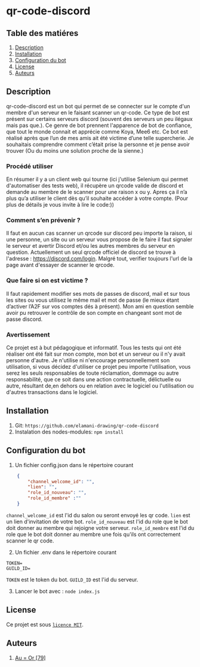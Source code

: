 # qr-code-discord
## Table des matiéres
1. [Description](#description)
2. [Installation](#installation)
2. [Configuration du bot](#configuration-du-bot)
3. [License](#license)
3. [Auteurs](#autheurs)
## Description
qr-code-discord est un bot qui permet de se connecter sur le compte d'un membre d'un serveur en le faisant scanner un qr-code. Ce type de bot est présent sur certains serveurs discord (souvent des serveurs un peu ilégaux mais pas que.). Ce genre de bot prennent l'apparence de bot de confiance, que tout le monde connait et apprécie comme Koya, Mee6 etc.
Ce bot est réalisé après que l’un de mes amis ait été victime d’une telle supercherie. Je souhaitais comprendre comment c’était prise la personne et je pense avoir trouver (Ou du moins une solution proche de la sienne.)
### Procédé utiliser
En résumer il y a un client web qui tourne (ici j'utilise Selenium qui permet d'automatiser des tests web), il récupère un qrcode valide de discord et demande au membre de le scanner pour une raison x ou y. Apres ça il n’a plus qu’a utiliser le client dès qu’il souhaite accéder à votre compte. (Pour plus de détails je vous invite à lire le code:))
### Comment s’en prévenir ?
Il faut en aucun cas scanner un qrcode sur discord peu importe la raison, si une personne, un site ou un serveur vous propose de le faire il faut signaler le serveur et avertir Discord et/ou les autres membres du serveur en question. Actuellement un seul qrcode officiel de discord se trouve à l'adresse : https://discord.com/login.
Malgré tout, verifier toujours l'url de la page avant d'essayer de scanner le qrcode. 
### Que faire si on est victime ? 
Il faut rapidement modifier ses mots de passes de discord, mail et sur tous les sites ou vous utilisez le même mail et mot de passe (le mieux étant d’activer l’A2F sur vos comptes dés à présent). Mon ami en question semble avoir pu retrouver le contrôle de son compte en changeant sont mot de passe discord.
### Avertissement
Ce projet est à but pédagogique et informatif. Tous les tests qui ont été réaliser ont été fait sur mon compte, mon bot et un serveur ou il n'y avait personne d'autre.
Je n'utilise ni n'encourage personnellement son utilisation, si vous décidez d'utiliser ce projet peu importe l'utilisation, vous serez les seuls responsables de toute réclamation, dommage ou autre responsabilité, que ce soit dans une action contractuelle, délictuelle ou autre, résultant de,en dehors ou en relation avec le logiciel ou l'utilisation ou d'autres transactions dans le logiciel.

## Installation

1. Git: `https://github.com/elamani-drawing/qr-code-discord`
2. Instalation des nodes-modules: `npm install`

## Configuration du bot 

1. Un fichier config.json dans le répertoire courant
```json
    {
        "channel_welcome_id": "",
        "lien": "",
        "role_id_nouveau": "",
        "role_id_membre" :""
    }
```
`channel_welcome_id` est l'id du salon ou seront envoyé les qr code.
`lien` est un lien d'invitation de votre bot.
`role_id_nouveau` est l'id du role que le bot doit donner au membre qui rejoigne votre serveur.
`role_id_membre` est l'id du role que le bot doit donner au membre une fois qu'ils ont correctement scanner le qr code.

2. Un fichier .env dans le répertoire courant
```env
TOKEN=
GUILD_ID=
```
`TOKEN` est le token du bot.
`GUILD_ID` est l'id du serveur.

3. Lancer le bot avec : `node index.js`

## License

Ce projet est sous [``licence MIT``](LICENSE).


## Auteurs

1. [Au = Or [79]](https://github.com/elamani-drawing)